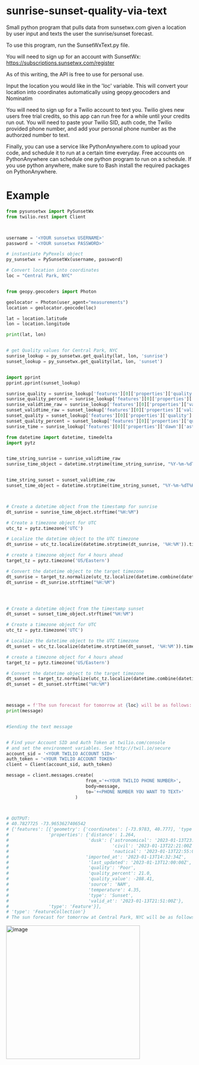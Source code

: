 # sunrise-sunset-quality-via-text
Small python program that pulls data from sunsetwx.com given a location by user input and texts the user the sunrise/sunset forecast.

To use this program, run the SunsetWxText.py file. 

You will need to sign up for an account with SunsetWx: https://subscriptions.sunsetwx.com/register

As of this writing, the API is free to use for personal use. 

Input the location you would like in the 'loc' variable. This will convert your location into coordinates automatically using 
geopy.geocoders and Nominatim


You will need to sign up for a Twilio account to text you. Twilio gives new users free trial credits, so this app can run free for a while until your credits run out. 
You will need to paste your Twilio SID, auth code, the Twilio provided phone number, and add your personal phone number as the authorzed number to text.



Finally, you can use a service like PythonAnywhere.com to upload your code, and schedule it to run at a certain time everyday. Free accounts on PythonAnywhere can schedule one python program to run on a schedule. If you use python anywhere, make sure to Bash install the required packages on PythonAnywhere.


# Example
```python
from pysunsetwx import PySunsetWx
from twilio.rest import Client



username = '<YOUR sunsetwx USERNAME>'
password = '<YOUR sunsetwx PASSWORD>'

# instantiate PyPexels object
py_sunsetwx = PySunsetWx(username, password)

# Convert location into coordinates
loc = "Central Park, NYC"


from geopy.geocoders import Photon

geolocator = Photon(user_agent="measurements")
location = geolocator.geocode(loc)

lat = location.latitude
lon = location.longitude

print(lat, lon)


# get Quality values for Central Park, NYC
sunrise_lookup = py_sunsetwx.get_quality(lat, lon, 'sunrise')
sunset_lookup = py_sunsetwx.get_quality(lat, lon, 'sunset')


import pprint
pprint.pprint(sunset_lookup)

sunrise_quality = sunrise_lookup['features'][0]['properties']['quality']
sunrise_quality_percent = sunrise_lookup['features'][0]['properties']['quality_percent']
sunrise_validtime_raw = sunrise_lookup['features'][0]['properties']['valid_at']
sunset_validtime_raw = sunset_lookup['features'][0]['properties']['valid_at']
sunset_quality = sunset_lookup['features'][0]['properties']['quality']
sunset_quality_percent = sunset_lookup['features'][0]['properties']['quality_percent']
sunrise_time = sunrise_lookup['features'][0]['properties']['dawn']['astronomical']

from datetime import datetime, timedelta
import pytz


time_string_sunrise = sunrise_validtime_raw 
sunrise_time_object = datetime.strptime(time_string_sunrise, "%Y-%m-%dT%H:%M:%SZ")


time_string_sunset = sunset_validtime_raw 
sunset_time_object = datetime.strptime(time_string_sunset, "%Y-%m-%dT%H:%M:%SZ")



# Create a datetime object from the timestamp for sunrise
dt_sunrise = sunrise_time_object.strftime("%H:%M")

# Create a timezone object for UTC
utc_tz = pytz.timezone('UTC')

# Localize the datetime object to the UTC timezone
dt_sunrise = utc_tz.localize(datetime.strptime(dt_sunrise, '%H:%M')).time()

# create a timezone object for 4 hours ahead
target_tz = pytz.timezone('US/Eastern')

# Convert the datetime object to the target timezone
dt_sunrise = target_tz.normalize(utc_tz.localize(datetime.combine(datetime.today(),dt_sunrise)))
dt_sunrise = dt_sunrise.strftime("%H:%M")




# Create a datetime object from the timestamp sunset
dt_sunset = sunset_time_object.strftime("%H:%M")

# Create a timezone object for UTC
utc_tz = pytz.timezone('UTC')

# Localize the datetime object to the UTC timezone
dt_sunset = utc_tz.localize(datetime.strptime(dt_sunset, '%H:%M')).time()

# create a timezone object for 4 hours ahead
target_tz = pytz.timezone('US/Eastern')

# Convert the datetime object to the target timezone
dt_sunset = target_tz.normalize(utc_tz.localize(datetime.combine(datetime.today(),dt_sunset)))
dt_sunset = dt_sunset.strftime("%H:%M")



message = f'The sun forecast for tomorrow at {loc} will be as follows: Sunrise quality tomorrow will be {sunrise_quality} ({sunrise_quality_percent}%) at {dt_sunrise}. Sunset quality today will be {sunset_quality} ({sunset_quality_percent}%) at {dt_sunset}.'
print(message)


#Sending the text message


# Find your Account SID and Auth Token at twilio.com/console
# and set the environment variables. See http://twil.io/secure
account_sid = '<YOUR TWILIO ACCOUNT SID>'
auth_token = '<YOUR TWILIO ACCOUNT TOKEN>'
client = Client(account_sid, auth_token)

message = client.messages.create(
                              from_='+<YOUR TWILIO PHONE NUMBER>',
                              body=message,
                              to='+<PHONE NUMBER YOU WANT TO TEXT>'
                          )



# OUTPUT: 
# 40.7827725 -73.9653627406542
# {'features': [{'geometry': {'coordinates': [-73.9783, 40.777], 'type': 'Point'},
#               'properties': {'distance': 1.264,
#                              'dusk': {'astronomical': '2023-01-13T23:28:00Z',
#                                       'civil': '2023-01-13T22:21:00Z',
#                                       'nautical': '2023-01-13T22:55:00Z'},
#                             'imported_at': '2023-01-13T14:32:34Z',
#                              'last_updated': '2023-01-13T12:00:00Z',
#                              'quality': 'Poor',
#                              'quality_percent': 21.0,
#                              'quality_value': -288.41,
#                              'source': 'NAM',
#                              'temperature': 4.35,
#                              'type': 'Sunset',
#                              'valid_at': '2023-01-13T21:51:00Z'},
#               'type': 'Feature'}],
# 'type': 'FeatureCollection'}
# The sun forecast for tomorrow at Central Park, NYC will be as follows: Sunrise quality tomorrow will be Poor (16.94%) at 07:18. Sunset quality today will be Poor (21.0%) at 16:51.
```

<img width="361" alt="image" src="https://user-images.githubusercontent.com/113219225/212402403-4d3b73da-39da-4729-9660-4a4df8b0a383.png">

